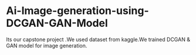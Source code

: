 # Ai-Image-generation-using-DCGAN-GAN-Model
Its our capstone project .We used dataset from kaggle.We trained DCGAN &amp; GAN model for image generation.
